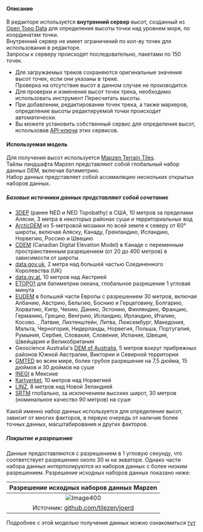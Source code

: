 <!-- markdownlint-disable-next-line first-line-heading -->
#### Описание

В редакторе используется **внутренний сервер** высот, созданный из [Open Topo Data](https://www.opentopodata.org/) для определения высоты точки над уровнем моря, по координатам точки.  
Внутренний сервер не имеет ограничений по кол-ву точек для использования в редакторе.  
Запросы к серверу происходят последовательно, пакетами по 150 точек.

- Для загружаемых треков сохраняются оригинальные значения высот точек, если они указаны в треке.  
  Проверка на отсутствие высот в данном случае не производится.
- Для проверки и изменения высот точек трека, необходимо использовать инструмент Пересчитать высоты.
- При добавлении, редактировании точек трека, а также маркеров, определение высоты редактируемой точки происходит автоматически.
- Вы можете установить собственный сервис для определения высот, использовав [API-ключи](../api-keys.md) этих сервисов.

<!-- markdownlint-disable-next-line first-line-heading -->
#### Используемая модель

Для получения высот используется [Mapzen Terrain Tiles](https://github.com/tilezen/joerd/blob/master/docs/data-sources.md).  
Тайлы ландшафта Mapzen представляют собой глобальный набор данных DEM, включая батиметрию.  
Набор данных представляет собой ассимиляцию нескольких открытых наборов данных.

##### Базовые источники данных представляют собой сочетание

- [3DEP](https://nationalmap.gov/elevation.html) (ранее NED и NED Topobathy) в США, 10 метров за пределами Аляски, 3 метра в некоторых районах суши и территориальных вод
- [ArcticDEM](https://nga.maps.arcgis.com/apps/MapSeries/index.html?appid=cf2fba21df7540fb981f8836f2a97e25) из 5-метровой мозаики по всей земле к северу от 60° широты, включая Аляску, Канаду, Гренландию, Исландию, Норвегию, Россию и Швецию
- [CDEM](https://geogratis.gc.ca/api/en/nrcan-rncan/ess-sst/c40acfba-c722-4be1-862e-146b80be738e.html) (Canadian Digital Elevation Model) в Канаде с переменным пространственным разрешением (от 20 до 400 метров) в зависимости от широты
- [data.gov.uk](https://environment.data.gov.uk/ds/survey/index.jsp#/survey), 2 метра над большей частью Соединенного Королевства (UK)
- [data.gv.at](https://www.data.gv.at/katalog/dataset/b5de6975-417b-4320-afdb-eb2a9e2a1dbf), 10 метров над Австрией
- [ETOPO1](https://www.ngdc.noaa.gov/mgg/global/global.html) для батиметрии океана, глобальное разрешение 1 угловая минута
- [EUDEM](https://www.eea.europa.eu/data-and-maps/data/eu-dem#tab-original-data) в большей части Европы с разрешением 30 метров, включая Албанию, Австрию, Бельгию, Боснию и Герцеговину, Болгарию, Хорватию, Кипр, Чехию, Данию, Эстонию, Финляндию, Францию, Германию, Грецию, Венгрию, Исландию, Ирландию, Италию, Косово. , Латвия, Лихтенштейн, Литва, Люксембург, Македония, Мальта, Черногория, Нидерланды, Норвегия, Польша, Португалия, Румыния, Сербия, Словакия, Словения, Испания, Швеция, Швейцария и Великобритания
- Geoscience Australia's [DEM of Australia](https://ecat.ga.gov.au/geonetwork/srv/eng/search#!22be4b55-2465-4320-e053-10a3070a5236), 5 метров вокруг прибрежных районов Южной Австралии, Виктории и Северной территории
- [GMTED](https://topotools.cr.usgs.gov/gmted_viewer/) во всем мире, более грубое разрешение на 7,5 дюйма, 15 дюймов и 30 дюймов на суше
- [INEGI](https://en.www.inegi.org.mx/temas/mapas/relieve/continental/) в Мексике
- [Kartverket](https://kartverket.no/api-og-data/terrengdata), 10 метров над Норвегией
- [LINZ](https://data.linz.govt.nz/layer/1768-nz-8m-digital-elevation-model-2012/), 8 метров над Новой Зеландией
- [SRTM](https://lpdaac.usgs.gov/products/srtmgl1v003/) глобально, за исключением высоких широт, 30 метров (номинальное качество 90 метров) на суше

Какой именно набор данных используется для определения высот, зависит от многих факторов, в первую очередь от наличия более точных данных, масштабирования и других факторов.  

##### Покрытие и разрешение

Данные предоставляются с разрешением в 1 угловую секунду, что соответствует разрешению около 30 м на экваторе. Однако части набора данных интерполируются из наборов данных с более низким разрешением. Разрешение исходных наборов данных показано ниже:

|Разрешение исходных наборов данных Mapzen|
|:---:|
|![Image400](./../_media/external/mapzen.png)
|Источник: [github.com/tilezen/joerd](https://github.com/tilezen/joerd)

Подробнее с этой моделью получения данных можно ознакомиться [тут](https://github.com/tilezen/joerd/blob/master/docs/data-sources.md)
